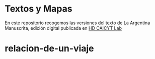 # Textos y Mapas
En este repositorio recogemos las versiones del texto de La Argentina Manuscrita, edición digital publicada en [HD CAICYT Lab](https://hdcaicyt.github.io/argentina-manuscrita/)
# relacion-de-un-viaje
